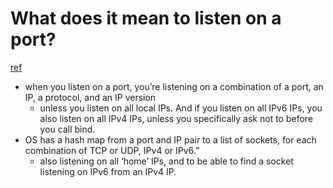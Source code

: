 # What does it mean to listen on a port?
[ref](https://paulbutler.org/2022/what-does-it-mean-to-listen-on-a-port/)

- when you listen on a port, you’re listening on a combination of a port, an IP, a protocol, and an IP version
  - unless you listen on all local IPs. And if you listen on all IPv6 IPs, you also listen on all IPv4 IPs, unless you specifically ask not to before you call bind.
- OS has a hash map from a port and IP pair to a list of sockets, for each combination of TCP or UDP, IPv4 or IPv6.”
  - also listening on all ‘home’ IPs, and to be able to find a socket listening on IPv6 from an IPv4 IP.